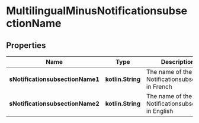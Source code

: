 
# MultilingualMinusNotificationsubsectionName

## Properties
Name | Type | Description | Notes
------------ | ------------- | ------------- | -------------
**sNotificationsubsectionName1** | **kotlin.String** | The name of the Notificationsubsection in French |  [optional]
**sNotificationsubsectionName2** | **kotlin.String** | The name of the Notificationsubsection in English |  [optional]



